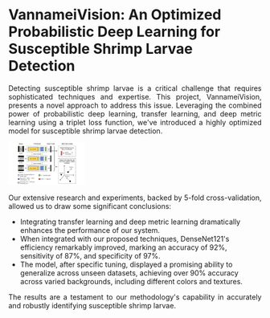 <p align="justify">
    <h1>VannameiVision: An Optimized Probabilistic Deep Learning for Susceptible Shrimp Larvae Detection</h1>
</p>

<p align="justify">
Detecting susceptible shrimp larvae is a critical challenge that requires sophisticated techniques and expertise. This project, VannameiVision, presents a novel approach to address this issue. Leveraging the combined power of probabilistic deep learning, transfer learning, and deep metric learning using a triplet loss function, we've introduced a highly optimized model for susceptible shrimp larvae detection.
</p>

<img src="architecture.jpg" alt="Architecture of VannameiVision Model" style="max-width:30%;">

<p align="justify">
Our extensive research and experiments, backed by 5-fold cross-validation, allowed us to draw some significant conclusions:
</p>

<p align="justify">
    <ul>
        <li>Integrating transfer learning and deep metric learning dramatically enhances the performance of our system.</li>
        <li>When integrated with our proposed techniques, DenseNet121's efficiency remarkably improved, marking an accuracy of 92%, sensitivity of 87%, and specificity of 97%.</li>
        <li>The model, after specific tuning, displayed a promising ability to generalize across unseen datasets, achieving over 90% accuracy across varied backgrounds, including different colors and textures.</li>
    </ul>
</p>

<p align="justify">
The results are a testament to our methodology's capability in accurately and robustly identifying susceptible shrimp larvae.
</p>
